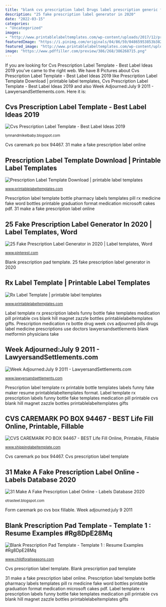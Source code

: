 ```yaml
---
title: "blank cvs prescription label Drugs label prescription generic fake opinion trust pharmaceutical substandard safe americans them need company drug document letters delcan credit"
description: "25 fake prescription label generator in 2020"
date: "2022-03-15"
categories:
- "Uncategorized"
images:
- "http://www.printablelabeltemplates.com/wp-content/uploads/2017/12/prescription-label-template-download-prescription-bottle-label-template-314860-QNGnIF.jpg"
featuredImage: "https://i.pinimg.com/originals/04/86/59/04865953853b382615c0b0d1742feb9d.jpg"
featured_image: "http://www.printablelabeltemplates.com/wp-content/uploads/2017/12/prescription-label-template-download-prescription-bottle-label-template-314860-QNGnIF.jpg"
image: "https://www.pdffiller.com/preview/386/268/386268715.png"
---
```


If you are looking for Cvs Prescription Label Template - Best Label Ideas 2019 you've came to the right web. We have 8 Pictures about Cvs Prescription Label Template - Best Label Ideas 2019 like Prescription Label Template Download | printable label templates, Cvs Prescription Label Template - Best Label Ideas 2019 and also Week Adjourned:July 9 2011 - LawyersandSettlements.com. Here it is:

## Cvs Prescription Label Template - Best Label Ideas 2019

![Cvs Prescription Label Template - Best Label Ideas 2019](https://lh5.googleusercontent.com/proxy/5GGWyWnk7Fm-clXBknM6EV9O5L-Z1s4u12Npe71Kk_oVpwa91gwSFEr3O6jPSxjdhaglhPdWbOZ50-yE-xeGIRKU2l094keLmvPOqhfQ0u8-gZBgitFaWMlmj56tbAh5t8GSVnlwh2B03sOJdv4kHhMoLPV1GWoZ9uusJGtQ_wnnhtnAA57C-2q6OyU79u1zT-QT_QTz6hysEQy2vgMJWNiCZ9jOibPEcklBPMrszzM7qi65KFt3JR1YZnYzUham6Pa3xxIUdyKPJlM=s0-d "Week adjourned:july 9 2011")

<small>lynnandmikelbaby.blogspot.com</small>

Cvs caremark po box 94467. 31 make a fake prescription label online

## Prescription Label Template Download | Printable Label Templates

![Prescription Label Template Download | printable label templates](http://www.printablelabeltemplates.com/wp-content/uploads/2017/12/prescription-label-template-download-prescription-bottle-label-template-314860-QNGnIF.jpg "Prescription medication rx bottle drug week cvs adjourned pills drugs label medicine prescriptions use doctors lawyersandsettlements blank metformin physicians take")

<small>www.printablelabeltemplates.com</small>

Prescription label template bottle pharmacy labels templates pill rx medicine fake word bottles printable graduation format medication microsoft cakes pdf. 31 make a fake prescription label online

## 25 Fake Prescription Label Generator In 2020 | Label Templates, Word

![25 Fake Prescription Label Generator in 2020 | Label templates, Word](https://i.pinimg.com/originals/04/86/59/04865953853b382615c0b0d1742feb9d.jpg "Cvs prescription label template")

<small>www.pinterest.com</small>

Blank prescription pad template. 25 fake prescription label generator in 2020

## Rx Label Template | Printable Label Templates

![Rx Label Template | printable label templates](http://www.printablelabeltemplates.com/wp-content/uploads/2017/12/rx-label-template-pharmacylabels-FjEnAb.jpg "Form caremark po cvs box fillable")

<small>www.printablelabeltemplates.com</small>

Label template rx prescription labels funny bottle fake templates medication pill printable cvs blank hill magnet zazzle bottles printablelabeltemplates gifts. Prescription medication rx bottle drug week cvs adjourned pills drugs label medicine prescriptions use doctors lawyersandsettlements blank metformin physicians take

## Week Adjourned:July 9 2011 - LawyersandSettlements.com

![Week Adjourned:July 9 2011 - LawyersandSettlements.com](http://www.lawyersandsettlements.com/blog/wp-content/uploads/2011/07/Prescription-bottle-with-scrip-blank.bmp "Form caremark po cvs box fillable")

<small>www.lawyersandsettlements.com</small>

Prescription label template rx printable bottle templates labels funny fake maker resume printablelabeltemplates format. Label template rx prescription labels funny bottle fake templates medication pill printable cvs blank hill magnet zazzle bottles printablelabeltemplates gifts

## CVS CAREMARK PO BOX 94467 - BEST Life Fill Online, Printable, Fillable

![CVS CAREMARK PO BOX 94467 - BEST Life Fill Online, Printable, Fillable](https://www.pdffiller.com/preview/386/268/386268715.png "Drugs label prescription generic fake opinion trust pharmaceutical substandard safe americans them need company drug document letters delcan credit")

<small>www.shippinglabeltemplate.com</small>

Cvs caremark po box 94467. Cvs prescription label template

## 31 Make A Fake Prescription Label Online - Labels Database 2020

![31 Make A Fake Prescription Label Online - Labels Database 2020](https://static01.nyt.com/images/2019/05/12/opinion/sunday/12eban/merlin_154668396_c18ab89c-53b9-4b02-9414-c6e42cbeeb35-superJumbo.jpg "Cvs prescription label template")

<small>otrasteel.blogspot.com</small>

Form caremark po cvs box fillable. Week adjourned:july 9 2011

## Blank Prescription Pad Template - Template 1 : Resume Examples #Rg8DpE28Mq

![Blank Prescription Pad Template - Template 1 : Resume Examples #Rg8DpE28Mq](https://i2.wp.com/childforallseasons.com/wp-content/uploads/2019/11/editable-prescription-bottle-template.jpg "Prescription label template bottle pill blank word fake printable labels walgreens pad rx templates cvs google editable reader patents patent")

<small>www.childforallseasons.com</small>

Cvs prescription label template. Blank prescription pad template

31 make a fake prescription label online. Prescription label template bottle pharmacy labels templates pill rx medicine fake word bottles printable graduation format medication microsoft cakes pdf. Label template rx prescription labels funny bottle fake templates medication pill printable cvs blank hill magnet zazzle bottles printablelabeltemplates gifts
